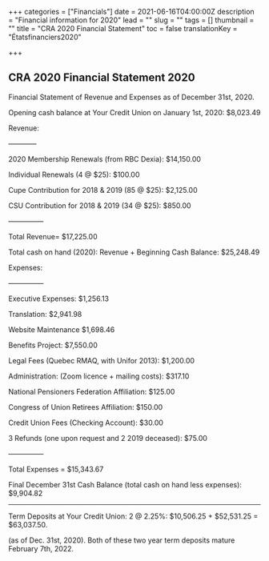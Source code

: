 +++
categories = ["Financials"]
date = 2021-06-16T04:00:00Z
description = "Financial information for 2020"
lead = ""
slug = ""
tags = []
thumbnail = ""
title = "CRA 2020 Financial Statement"
toc = false
translationKey = "Étatsfinanciers2020"


+++
## CRA 2020 Financial Statement 2020

Financial Statement of Revenue and Expenses as of December 31st, 2020.

Opening cash balance at Your Credit Union on January 1st, 2020: $8,023.49

Revenue:

————

2020 Membership Renewals (from RBC Dexia): $14,150.00

Individual Renewals (4 @ $25): $100.00

Cupe Contribution for 2018 & 2019 (85 @ $25): $2,125.00

CSU Contribution for 2018 & 2019 (34 @ $25): $850.00

—————

Total Revenue= $17,225.00

Total cash on hand (2020): Revenue + Beginning Cash Balance: $25,248.49

Expenses:

—————

Executive Expenses: $1,256.13

Translation: $2,941.98

Website Maintenance $1,698.46

Benefits Project: $7,550.00

Legal Fees (Quebec RMAQ, with Unifor 2013): $1,200.00

Administration: (Zoom licence + mailing costs): $317.10

National Pensioners Federation Affiliation: $125.00

Congress of Union Retirees Affiliation: $150.00

Credit Union Fees (Checking Account): $30.00

3 Refunds (one upon request and 2 2019 deceased): $75.00

—————

Total Expenses = $15,343.67

Final December 31st Cash Balance (total cash on hand less expenses): $9,904.82

____________________________________________________________________________

Term Deposits at Your Credit Union: 2 @ 2.25%: $10,506.25 + $52,531.25 = $63,037.50.

(as of Dec. 31st, 2020). Both of these two year term deposits mature February 7th, 2022.
